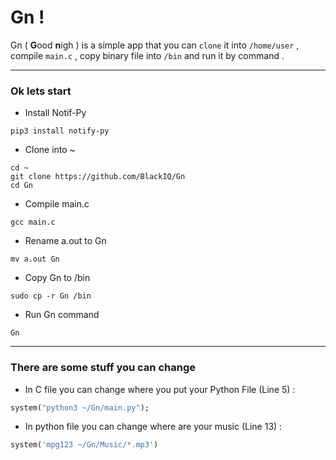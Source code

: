# Gn !

Gn ( **G**ood **n**igh ) is a simple app that you can `clone` it into `/home/user` , compile `main.c` , copy binary file into `/bin` and run it by command .

<hr>

### Ok lets start

- Install Notif-Py
```shell
pip3 install notify-py
```

- Clone into ~
```shell
cd ~
git clone https://github.com/BlackIQ/Gn
cd Gn
```

- Compile main.c
```shell
gcc main.c
```

- Rename a.out to Gn
```shell
mv a.out Gn
```

- Copy Gn to /bin
```shell
sudo cp -r Gn /bin
```
- Run Gn command
```shell
Gn
```

<hr>

### There are some stuff you can change

- In C file you can change where you put your Python File (Line 5) :

```dockerfile
system("python3 ~/Gn/main.py");
```

- In python file you can change where are your music (Line 13) :

```python
system('mpg123 ~/Gn/Music/*.mp3')
```
